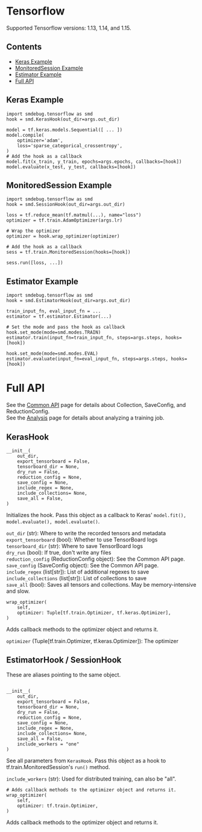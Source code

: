 # Tensorflow

Supported Tensorflow versions: 1.13, 1.14, and 1.15.

## Contents
- [Keras Example](#keras-example)
- [MonitoredSession Example](#monitored-session-example)
- [Estimator Example](#estimator-example)
- [Full API](#full-api)

## Keras Example
```
import smdebug.tensorflow as smd
hook = smd.KerasHook(out_dir=args.out_dir)

model = tf.keras.models.Sequential([ ... ])
model.compile(
    optimizer='adam',
    loss='sparse_categorical_crossentropy',
)
# Add the hook as a callback
model.fit(x_train, y_train, epochs=args.epochs, callbacks=[hook])
model.evaluate(x_test, y_test, callbacks=[hook])
```

## MonitoredSession Example
```
import smdebug.tensorflow as smd
hook = smd.SessionHook(out_dir=args.out_dir)

loss = tf.reduce_mean(tf.matmul(...), name="loss")
optimizer = tf.train.AdamOptimizer(args.lr)

# Wrap the optimizer
optimizer = hook.wrap_optimizer(optimizer)

# Add the hook as a callback
sess = tf.train.MonitoredSession(hooks=[hook])

sess.run([loss, ...])
```

## Estimator Example
```
import smdebug.tensorflow as smd
hook = smd.EstimatorHook(out_dir=args.out_dir)

train_input_fn, eval_input_fn = ...
estimator = tf.estimator.Estimator(...)

# Set the mode and pass the hook as callback
hook.set_mode(mode=smd.modes.TRAIN)
estimator.train(input_fn=train_input_fn, steps=args.steps, hooks=[hook])

hook.set_mode(mode=smd.modes.EVAL)
estimator.evaluate(input_fn=eval_input_fn, steps=args.steps, hooks=[hook])
```


# Full API

See the [Common API](https://link.com) page for details about Collection, SaveConfig, and ReductionConfig.\
See the [Analysis](https://link.com) page for details about analyzing a training job.

## KerasHook
```
__init__(
    out_dir,
    export_tensorboard = False,
    tensorboard_dir = None,
    dry_run = False,
    reduction_config = None,
    save_config = None,
    include_regex = None,
    include_collections= None,
    save_all = False,
)
```
Initializes the hook. Pass this object as a callback to Keras' `model.fit(), model.evaluate(), model.evaluate()`.

`out_dir` (str): Where to write the recorded tensors and metadata\
`export_tensorboard` (bool): Whether to use TensorBoard logs\
`tensorboard_dir` (str): Where to save TensorBoard logs\
`dry_run` (bool): If true, don't write any files\
`reduction_config` (ReductionConfig object): See the Common API page.\
`save_config` (SaveConfig object): See the Common API page.\
`include_regex` (list[str]): List of additional regexes to save\
`include_collections` (list[str]): List of collections to save\
`save_all` (bool): Saves all tensors and collections. May be memory-intensive and slow.


```
wrap_optimizer(
    self,
    optimizer: Tuple[tf.train.Optimizer, tf.keras.Optimizer],
)
```
Adds callback methods to the optimizer object and returns it.

`optimizer` (Tuple[tf.train.Optimizer, tf.keras.Optimizer]): The optimizer


## EstimatorHook / SessionHook
These are aliases pointing to the same object.
```

__init__(
    out_dir,
    export_tensorboard = False,
    tensorboard_dir = None,
    dry_run = False,
    reduction_config = None,
    save_config = None,
    include_regex = None,
    include_collections= None,
    save_all = False,
    include_workers = "one"
)
```

See all parameters from `KerasHook`. Pass this object as a hook to tf.train.MonitoredSession's `run()` method.

`include_workers` (str): Used for distributed training, can also be "all".

```
# Adds callback methods to the optimizer object and returns it.
wrap_optimizer(
    self,
    optimizer: tf.train.Optimizer,
)
```
Adds callback methods to the optimizer object and returns it.
